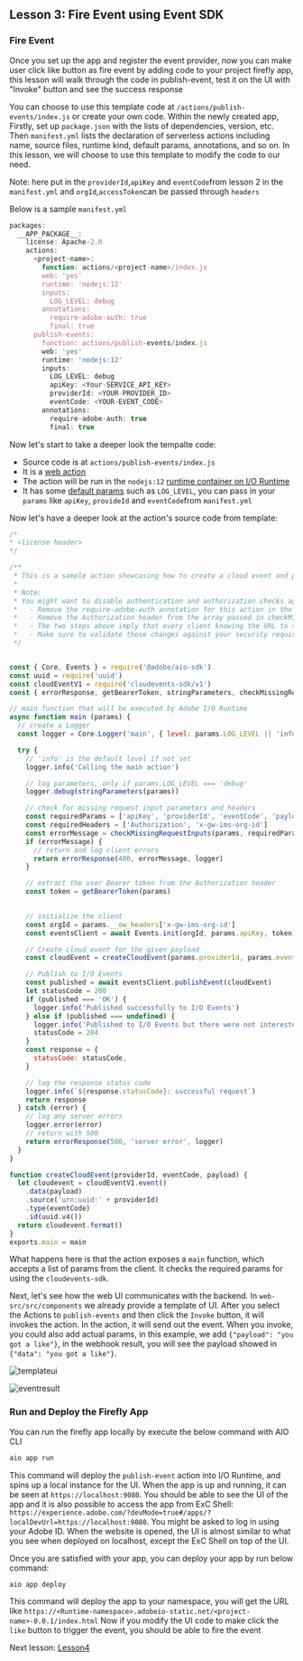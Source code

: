 ## Lesson 3: Fire Event using Event SDK

### Fire Event
Once you set up the app and register the event provider, now you can make user click like button as fire event by adding code to your project firefly app, this lesson will walk through the code in publish-event, test it on the UI with "Invoke" button and see the success response

You can choose to use this template code at `/actions/publish-events/index.js` or create your own code.
Within the newly created app, Firstly, set up `package.json` with the lists of dependencies, version, etc. 
Then `manifest.yml` lists the declaration of serverless actions including name, source files, runtime kind, default params, annotations, and so on. In this lesson, we will choose to use this template to modify the code to our need.

Note: here put in the `providerId`,`apiKey` and `eventCode`from lesson 2 in the `manifest.yml` and `orgId`,`accessToken`can be passed through `headers`

Below is a sample `manifest.yml` 
```javascript
packages:
  __APP_PACKAGE__:
    license: Apache-2.0
    actions:
      <project-name>:
        function: actions/<project-name>/index.js
        web: 'yes'
        runtime: 'nodejs:12'
        inputs:
          LOG_LEVEL: debug
        annotations:
          require-adobe-auth: true
          final: true
      publish-events:
        function: actions/publish-events/index.js
        web: 'yes'
        runtime: 'nodejs:12'
        inputs:
          LOG_LEVEL: debug
          apiKey: <Your-SERVICE_API_KEY>
          providerId: <YOUR-PROVIDER_ID>
          eventCode: <YOUR-EVENT_CODE>
        annotations:
          require-adobe-auth: true
          final: true
```

Now let's start to take a deeper look the tempalte code: 

* Source code is at `actions/publish-events/index.js`
* It is a [web action](https://github.com/AdobeDocs/adobeio-runtime/blob/master/guides/creating_actions.md#invoking-web-actions)
* The action will be run in the `nodejs:12` [runtime container on I/O Runtime](https://github.com/AdobeDocs/adobeio-runtime/blob/master/reference/runtimes.md)
* It has some [default params](https://github.com/AdobeDocs/adobeio-runtime/blob/master/guides/creating_actions.md#working-with-parameters) such as `LOG_LEVEL`, you can pass in your `params` like `apiKey`, `provideId` and `eventCode`from `manifest.yml` 

Now let's have a deeper look at the action's source code from template:

```javascript
/*
* <license header>
*/

/**
 * This is a sample action showcasing how to create a cloud event and publish to I/O Events
 *
 * Note:
 * You might want to disable authentication and authorization checks against Adobe Identity Management System for a generic action. In that case:
 *   - Remove the require-adobe-auth annotation for this action in the manifest.yml of your application
 *   - Remove the Authorization header from the array passed in checkMissingRequestInputs
 *   - The two steps above imply that every client knowing the URL to this deployed action will be able to invoke it without any authentication and authorization checks against Adobe Identity Management System
 *   - Make sure to validate these changes against your security requirements before deploying the action
 */


const { Core, Events } = require('@adobe/aio-sdk')
const uuid = require('uuid')
const cloudEventV1 = require('cloudevents-sdk/v1')
const { errorResponse, getBearerToken, stringParameters, checkMissingRequestInputs } = require('../utils')

// main function that will be executed by Adobe I/O Runtime
async function main (params) {
  // create a Logger
  const logger = Core.Logger('main', { level: params.LOG_LEVEL || 'info' })

  try {
    // 'info' is the default level if not set
    logger.info('Calling the main action')

    // log parameters, only if params.LOG_LEVEL === 'debug'
    logger.debug(stringParameters(params))

    // check for missing request input parameters and headers
    const requiredParams = ['apiKey', 'providerId', 'eventCode', 'payload']
    const requiredHeaders = ['Authorization', 'x-gw-ims-org-id']
    const errorMessage = checkMissingRequestInputs(params, requiredParams, requiredHeaders)
    if (errorMessage) {
      // return and log client errors
      return errorResponse(400, errorMessage, logger)
    }

    // extract the user Bearer token from the Authorization header
    const token = getBearerToken(params)

    
    // initialize the client
    const orgId = params.__ow_headers['x-gw-ims-org-id']
    const eventsClient = await Events.init(orgId, params.apiKey, token)

    // Create cloud event for the given payload
    const cloudEvent = createCloudEvent(params.providerId, params.eventCode, params.payload)

    // Publish to I/O Events
    const published = await eventsClient.publishEvent(cloudEvent)
    let statusCode = 200
    if (published === 'OK') {
      logger.info('Published successfully to I/O Events')
    } else if (published === undefined) {
      logger.info('Published to I/O Events but there were not interested registrations')
      statusCode = 204
    }
    const response = {
      statusCode: statusCode,
    }

    // log the response status code
    logger.info(`${response.statusCode}: successful request`)
    return response
  } catch (error) {
    // log any server errors
    logger.error(error)
    // return with 500
    return errorResponse(500, 'server error', logger)
  }
}

function createCloudEvent(providerId, eventCode, payload) {
  let cloudevent = cloudEventV1.event()
    .data(payload)
    .source('urn:uuid:' + providerId)
    .type(eventCode)
    .id(uuid.v4())
  return cloudevent.format()
}
exports.main = main

```
What happens here is that the action exposes a `main` function, which accepts a list of params from the client. It checks the required params for using the `cloudevents-sdk`. 

Next, let's see how the web UI communicates with the backend. In `web-src/src/components` we already provide a template of UI.
After you select the Actions to `publish-events` and then click the `Invoke` button, it will invokes the action. In the action, it will send out the event. When you invoke, you could also add actual params, in this example, we add `{"payload": "you got a like"}`, in the webhook result, you will see the payload showed in `{"data": "you got a like"}`.

![templateui](assets/template-ui.png)

![eventresult](assets/event-webhook-result.png)


### Run and Deploy the Firefly App
You can run the firefly app locally by execute the below command with AIO CLI
```bash
aio app run
```
This command will deploy the `publish-event` action into I/O Runtime, and spins up a local instance for the UI. When the app is up and running, it can be seen at `https://localhost:9080`. You should be able to see the UI of the app and it is also possible to access the app from ExC Shell: `https://experience.adobe.com/?devMode=true#/apps/?localDevUrl=https://localhost:9080`. You might be asked to log in using your Adobe ID.  When the website is opened, the UI is almost similar to what you see when deployed on localhost, except the ExC Shell on top of the UI.

Once you are satisfied with your app, you can deploy your app by run below command:
```bash
aio app deploy
```
This command will deploy the app to your namespace, you will get the URL like 
`https://<Runtime-namespace>.adobeio-static.net/<project-name>-0.0.1/index.html`
Now if you modify the UI code to make click the `like` button to trigger the event, you should be able to fire the event 

Next lesson: [Lesson4](lesson4.md)
